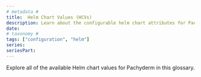 ```yaml
---
# metadata # 
title:  Helm Chart Values (HCVs)
description: Learn about the configurable helm chart attributes for Pachyderm.
date: 
# taxonomy #
tags: ["configuration", "helm"]
series:
seriesPart:
---
```


Explore all of the available Helm chart values for Pachyderm in this glossary.  

